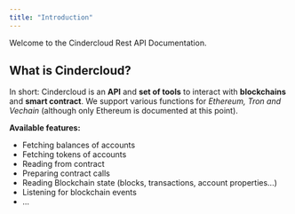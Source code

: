 ```yaml
---
title: "Introduction"
---
```


Welcome to the Cindercloud Rest API Documentation. 

## What is Cindercloud?

In short: Cindercloud is an **API** and **set of tools** to interact with **blockchains** and **smart contract**. 
We support various functions for _Ethereum, Tron and Vechain_ (although only Ethereum is documented at this point).

**Available features:**
- Fetching balances of accounts
- Fetching tokens of accounts
- Reading from contract
- Preparing contract calls
- Reading Blockchain state (blocks, transactions, account properties...)
- Listening for blockchain events
- ...